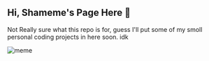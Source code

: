 ## Hi, Shameme's Page Here 🙋 

Not Really sure what this repo is for, guess I'll put some of my smoll personal coding projects in here soon. idk

![meme](https://blog.hubspot.com/hubfs/Shrug-Emoji.jpg)
